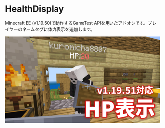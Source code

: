 # HealthDisplay
Minecraft BE (v1.19.50)で動作するGameTest APIを用いたアドオンです。プレイヤーのネームタグに体力表示を追加します。

![thumnail.png](https://github.com/sugiuta/HealthDisplay/blob/master/picture/thumnail.png)
